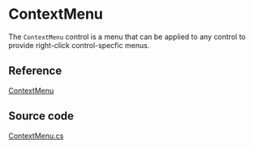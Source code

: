 # ContextMenu

The `ContextMenu` control is a menu that can be applied to any control to provide right-click control-specfic menus.

## Reference <a id="reference"></a>

[ContextMenu](http://reference.avaloniaui.net/api/Avalonia.Controls/ContextMenu/)

## Source code <a id="source-code"></a>

[ContextMenu.cs](https://github.com/AvaloniaUI/Avalonia/blob/master/src/Avalonia.Controls/ContextMenu.cs)

